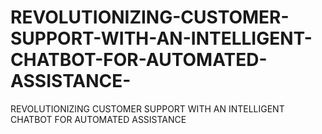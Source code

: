# REVOLUTIONIZING-CUSTOMER-SUPPORT-WITH-AN-INTELLIGENT-CHATBOT-FOR-AUTOMATED-ASSISTANCE-
REVOLUTIONIZING CUSTOMER SUPPORT WITH AN INTELLIGENT CHATBOT FOR AUTOMATED ASSISTANCE  
